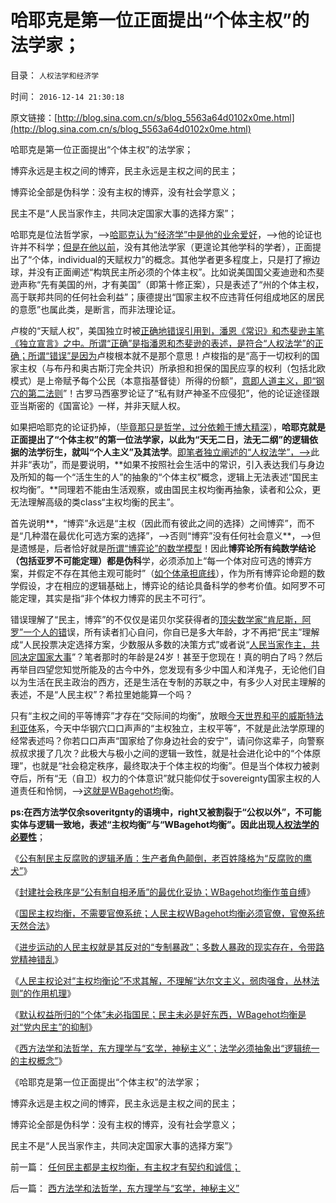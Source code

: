# 哈耶克是第一位正面提出“个体主权”的法学家；

目录： `人权法学和经济学` 

时间： `2016-12-14 21:30:18` 

原文链接：[http://blog.sina.com.cn/s/blog_5563a64d0102x0me.html](http://blog.sina.com.cn/s/blog_5563a64d0102x0me.html)

哈耶克是第一位正面提出“个体主权”的法学家；

博弈永远是主权之间的博弈，民主永远是主权之间的民主；

博弈论全部是伪科学：没有主权的博弈，没有社会学意义；

民主不是“人民当家作主，共同决定国家大事的选择方案”；

哈耶克是位法哲学家，——>[哈耶克认为“经济学”中是他的业余爱好](../../../2012/7/16/奥地利学派沦为“经济学的语文补习班”，哈耶克为什么转研“法学”？.md)，——>他的论证也许并不科学；[但是在他以前](../../../2013/9/8/法治力量源自何处？“国家，宪法，法律”是否神圣？.md)，没有其他法学家（更遑论其他学科的学者），正面提出了“个体，individual的天赋权力”的概念。其他学者更多程度上，只是打了擦边球，并没有正面阐述“构筑民主所必须的个体主权”。比如说美国国父麦迪逊和杰斐逊声称“先有美国的州，才有美国”（即第十修正案），只是表述了“州的个体主权，高于联邦共同的任何社会利益”；康德提出“国家主权不应违背任何组成地区的居民的意愿”也属此类，是断言，而非法理论证。

卢梭的“天赋人权”，美国独立时被[正确地错误引用到，潘恩《常识》和杰斐逊主笔《独立宣言》之中。所谓“正确”是指潘恩和杰斐逊的表述，是符合“人权法学”的正确；所谓“错误”是因为](../../../2013/11/9/《社会契约论》为代表的误区，及通往极权主义之路；.md)卢梭根本就不是那个意思！卢梭指的是“高于一切权利的国家主权（与布丹和奥古斯汀完全共识）所承担和担保的国民应享的权利（包括北欧模式）是上帝赋予每个公民（本意指基督徒）所得的份额”，[意即人道主义，即“钢穴的第二法则](../../../2016/11/3/钢穴三大法则，法学解释“人权底线”和“自由”.md)”！古罗马西塞罗论证了“私有财产神圣不应侵犯”，他的论证途径跟亚当斯密的《国富论》一样，并非天赋人权。

如果把哈耶克的论证扔掉，（[毕竟那只是哲学，过分依赖于博大精深](../../../2011/2/27/新理论推广和奥地利学派的失败.md)），**哈耶克就是正面提出了“个体主权”的第一位法学家，以此为“天无二日，法无二纲”的逻辑依据的法学衍生，就叫“个人主义”及其法学**。[即笔者独立阐述的“人权法学”，——>](../../../2010/10/23/民主就是法治；法学研究民主.md)此并非“表功”，而是要说明，**如果不按照社会生活中的常识，引入表达我们与身边及所知的每一个“活生生的人”的抽象的“个体主权”概念，逻辑上无法表述“国民主权均衡”。**同理若不能由生活观察，或由国民主权均衡再抽象，读者和公众，更无法理解高级的类class“主权均衡的民主”。

首先说明**，“博弈”永远是“主权（因此而有彼此之间的选择）之间博弈”，而不是“几种潜在最优化可选方案的选择”，——>否则“博弈”没有任何社会意义**，——>但是遗憾是，后者恰好就是[所谓“博弈论”的数学模型](../../../2012/1/3/民主社会必须公私分明，看滥用博弈论的“选举经济学”.md)！因此**博弈论所有纯数学结论（包括亚罗不可能定理）都是伪科**学，必须添加上“每一个体对应可选的博弈方案，并假定不存在其他主观可能时”（[如个体承担底线](../../../2011/10/24/博弈论应用的基本条件是afford错误的损失.md)），作为所有博弈论命题的数学假设，才在相应的逻辑基础上，博弈论的结论具备科学的参考价值。如阿罗不可能定理，其实是指“非个体权力博弈的民主不可行”。

错误理解了“民主，博弈”的不仅仅是诺贝尔奖获得者的[顶尖数学家“肯尼斯，阿罗”一个人的错](../../../2012/1/1/“愚民总是大多数”之阿罗不可能定理.md)误，所有读者扪心自问，你自已是多大年龄，才不再把“民主”理解成“人民投票决定选择方案，少数服从多数的决策方式”或者说“[人民当家作主，共同决定国家大事](../../../2012/10/23/公有制民主的败选方不可能容忍失败.md)”？笔者那时的年龄是24岁！甚至于您现在！真的明白了吗？然后再举目四望您知觉所能及的古今中外，您发现有多少中国人和洋鬼子，无论他们自以为生活在民主政治的西方，还是生活在专制的苏联之中，有多少人对民主理解的表述，不是“人民主权”？希拉里她能算一个吗？

只有“主权之间的平等博弈”才存在“交际间的均衡”，放眼[今天世界和平的威斯特法利亚体](../../../2016/7/22/自然秩序，“威斯特法利亚－雅尔塔体系”，及利比亚战争的邪恶.md)系，今天中华钢穴口口声声的“主权独立，主权平等”，不就是此法学原理的经常表述吗？你若口口声声“国家给了你身边社会的安宁”，请问你这辈子，向警察叔叔求援了几次？此极大与极小之间的逻辑一致性，就是社会进化论中的“个体原理”，也就是“社会稳定秩序，最终取决于个体主权的均衡”。但是当个体权力被剥夺后，所有“无（自卫）权力的个体意识”就只能仰仗于sovereignty国家主权的人道责任和怜悯，——>[这就是WBagehot均](../../../2010/5/20/人民领袖人民爱，人民领袖爱人民.md)衡。

**ps:在西方法学仅余soveritgnty的语境中，right又被割裂于“公权以外”，不可能实体与逻辑一致地，表述“主权均衡”与“WBagehot均衡”。因此出现[人权法学的必要性](../../../2010/6/10/“人权学”是经济学与法学的共同根基.md)**；

《[公有制民主反腐败的逻辑矛盾：生产者角色颠倒，老百姓降格为“反腐败的鹰犬”](../../../2016/12/7/公有体制的党员干部，主流总是好的.md)》

《[封建社会秩序是“公有制自相矛盾”的最优化妥协；WBagehot均衡作茧自缚](../../../2016/12/8/公有制自相矛盾：必须限制“绝对必须”的“绝对的权力”；.md)》

《[国民主权均衡，不需要官僚系统；人民主权WBagehot均衡必须官僚，官僚系统天然合法](../../../2016/12/9/国民主权均衡，不复官僚系统的必要性.md)》

《[进步运动的人民主权就是其反对的“专制暴政”；多数人暴政的现实存在，令带路党精神错乱](../../../2016/12/10/进步运动的人民主权，就是其反对的“专制暴政”；.md)》

《[人民主权论对“主权均衡论”不求其解，不理解“达尔文主义，弱肉强食，丛林法则”的作用机理](../../../2016/12/11/特朗普大选，暴露了“普世价值”与“私有制民主”貌合神离；.md)》

《[默认权益所归的“个体”未必指国民；民主未必是好东西，WBagehot均衡是对“党内民主”的抑制](../../../2016/12/12/民主未必是好东西.md)》

《[西方法学和法哲学，东方理学与“玄学，神秘主义”；法学必须抽象出“逻辑统一的主权概念”](../../../2016/12/13/西方法学和法哲学，东方理学与“玄学，神秘主义”.md)》

《哈耶克是第一位正面提出“个体主权”的法学家；

博弈永远是主权之间的博弈，民主永远是主权之间的民主；

博弈论全部是伪科学：没有主权的博弈，没有社会学意义；

民主不是“人民当家作主，共同决定国家大事的选择方案”》

前一篇： [任何民主都是主权均衡，有主权才有契约和诚信；](../../../2016/12/15/任何民主都是主权均衡，有主权才有契约和诚信；.md)

后一篇： [西方法学和法哲学，东方理学与“玄学，神秘主义”](../../../2016/12/13/西方法学和法哲学，东方理学与“玄学，神秘主义”.md)

